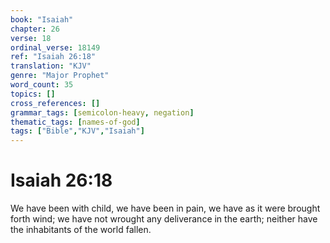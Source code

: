 ```yaml
---
book: "Isaiah"
chapter: 26
verse: 18
ordinal_verse: 18149
ref: "Isaiah 26:18"
translation: "KJV"
genre: "Major Prophet"
word_count: 35
topics: []
cross_references: []
grammar_tags: [semicolon-heavy, negation]
thematic_tags: [names-of-god]
tags: ["Bible","KJV","Isaiah"]
---
```


# Isaiah 26:18

We have been with child, we have been in pain, we have as it were brought forth wind; we have not wrought any deliverance in the earth; neither have the inhabitants of the world fallen.
